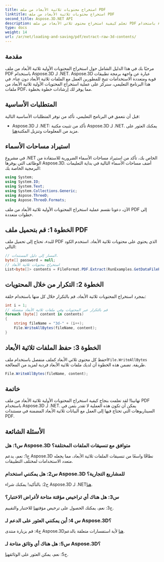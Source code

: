 ```yaml
---
title: استخراج محتويات ثلاثية الأبعاد من ملف PDF
linktitle: استخراج محتويات ثلاثية الأبعاد من ملف PDF
second_title: Aspose.3D.NET API
description: تعلم كيفية استخراج محتوى ثلاثي الأبعاد من ملف PDF باستخدام Aspose.3D لـ .NET. دليل خطوة بخطوة مع أمثلة التعليمات البرمجية.
type: docs
weight: 14
url: /ar/net/loading-and-saving/pdf/extract-raw-3d-contents/
---
```

## مقدمة

مرحبًا بك في هذا الدليل الشامل حول استخراج المحتويات الأولية ثلاثية الأبعاد من ملف PDF باستخدام Aspose.3D لـ .NET. Aspose.3D عبارة عن واجهة برمجة تطبيقات قوية ومتعددة الاستخدامات تتيح للمطورين العمل مع الملفات ثلاثية الأبعاد دون عناء. في هذا البرنامج التعليمي، سنركز على عملية استخراج المحتويات الأولية ثلاثية الأبعاد من ملفات PDF، مما يوفر لك إرشادات خطوة بخطوة.

## المتطلبات الأساسية

قبل أن نتعمق في البرنامج التعليمي، تأكد من توفر المتطلبات الأساسية التالية:

-  Aspose.3D لـ .NET: تأكد من تثبيت مكتبة Aspose.3D لـ .NET. يمكنك العثور على مزيد من المعلومات وتنزيل المكتبة[هنا](https://releases.aspose.com/3d/net/).

## استيراد مساحات الأسماء

في مشروع .NET الخاص بك، تأكد من استيراد مساحات الأسماء الضرورية للاستفادة من الوظائف التي يوفرها Aspose.3D. أضف مساحات الأسماء التالية في بداية التعليمات البرمجية الخاصة بك:

```csharp
using System;
using System.IO;
using System.Text;
using System.Collections.Generic;
using Aspose.ThreeD;
using Aspose.ThreeD.Formats;
```

الآن، دعونا نقسم عملية استخراج المحتويات الأولية ثلاثية الأبعاد من ملف PDF إلى خطوات متعددة.

## الخطوة 1: قم بتحميل ملف PDF

للبدء، تحتاج إلى تحميل ملف PDF الذي يحتوي على محتويات ثلاثية الأبعاد. استخدم الكود التالي:

```csharp
// المسار إلى دليل المستندات.
byte[] password = null;
// استخراج محتويات ثلاثية الأبعاد
List<byte[]> contents = FileFormat.PDF.Extract(RunExamples.GetDataFilePath("House_Design.pdf"), password);
```

## الخطوة 2: التكرار من خلال المحتويات

بمجرد استخراج المحتويات ثلاثية الأبعاد، قم بالتكرار خلال كل منها باستخدام حلقة:

```csharp
int i = 1;
// قم بالتكرار عبر المحتويات وفي ملفات ثلاثية الأبعاد منفصلة
foreach (byte[] content in contents)
{
    string fileName = "3d-" + (i++);
    File.WriteAllBytes(fileName, content);
}
```

## الخطوة 3: حفظ الملفات ثلاثية الأبعاد

 احفظ كل محتوى ثلاثي الأبعاد كملف منفصل باستخدام ملف`File.WriteAllBytes` طريقة. تضمن هذه الخطوة أن لديك ملفات ثلاثية الأبعاد فردية لمزيد من المعالجة.

```csharp
File.WriteAllBytes(fileName, content);
```

## خاتمة

تهانينا! لقد تعلمت بنجاح كيفية استخراج المحتويات الأولية ثلاثية الأبعاد من ملف PDF باستخدام Aspose.3D لـ .NET. يمكن أن تكون هذه العملية لا تقدر بثمن في السيناريوهات التي تحتاج فيها إلى العمل مع البيانات ثلاثية الأبعاد المضمنة في مستندات PDF.

## الأسئلة الشائعة

### س1: هل Aspose.3D متوافق مع تنسيقات الملفات المختلفة؟

ج1: نعم، يدعم Aspose.3D نطاقًا واسعًا من تنسيقات الملفات ثلاثية الأبعاد، مما يجعله متعدد الاستخدامات لمختلف التطبيقات.

### س2: هل يمكنني استخدام Aspose.3D للمشاريع التجارية؟

 ج2: بالتأكيد! يمكنك شراء Aspose.3D لـ .NET[هنا](https://purchase.aspose.com/buy).

### س3: هل هناك أي تراخيص مؤقتة متاحة لأغراض الاختبار؟

 ج3: نعم، يمكنك الحصول على ترخيص مؤقت[هنا](https://purchase.aspose.com/temporary-license/) للاختبار والتقييم.

### س 4؛ أين يمكنني العثور على الدعم لـ Aspose.3D؟

 ج4: قم بزيارة منتدى Aspose.3D[هنا](https://forum.aspose.com/c/3d/18) لأية استفسارات متعلقة بالدعم.

### س5: هل هناك أي وثائق متاحة لـ Aspose.3D؟

 ج5: نعم، يمكن العثور على الوثائق[هنا](https://reference.aspose.com/3d/net/).